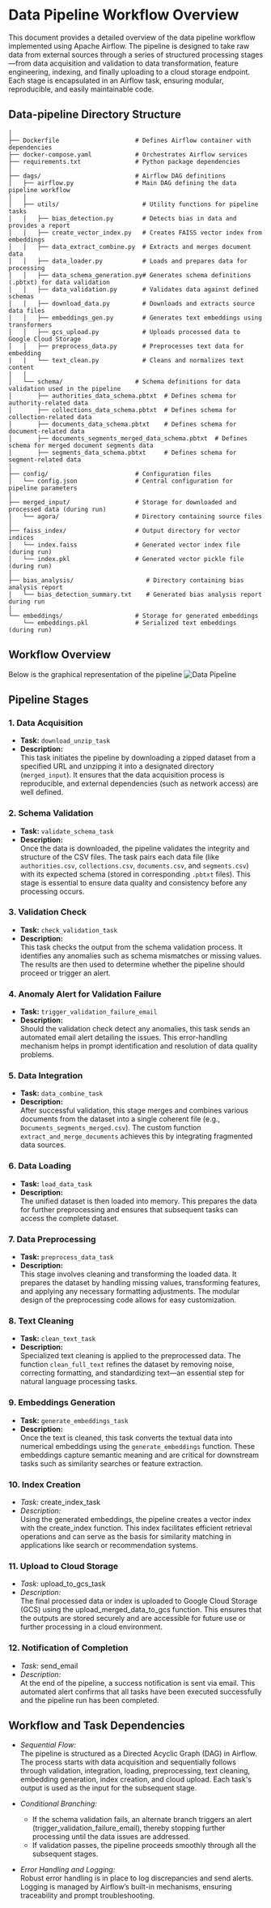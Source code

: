 # Data Pipeline Workflow Overview

This document provides a detailed overview of the data pipeline workflow implemented using Apache Airflow. The pipeline is designed to take raw data from external sources through a series of structured processing stages—from data acquisition and validation to data transformation, feature engineering, indexing, and finally uploading to a cloud storage endpoint. Each stage is encapsulated in an Airflow task, ensuring modular, reproducible, and easily maintainable code.

## Data-pipeline Directory Structure

```
│
├── Dockerfile                     # Defines Airflow container with dependencies
├── docker-compose.yaml            # Orchestrates Airflow services
├── requirements.txt               # Python package dependencies
│
├── dags/                          # Airflow DAG definitions
│   ├── airflow.py                 # Main DAG defining the data pipeline workflow
│   │
│   ├── utils/                       # Utility functions for pipeline tasks
│   │   ├── bias_detection.py        # Detects bias in data and provides a report
│   │   ├── create_vector_index.py   # Creates FAISS vector index from embeddings
│   │   ├── data_extract_combine.py  # Extracts and merges document data
│   │   ├── data_loader.py           # Loads and prepares data for processing
│   │   ├── data_schema_generation.py# Generates schema definitions (.pbtxt) for data validation
│   │   ├── data_validation.py       # Validates data against defined schemas
│   │   ├── download_data.py         # Downloads and extracts source data files
│   │   ├── embeddings_gen.py        # Generates text embeddings using transformers
│   │   ├── gcs_upload.py            # Uploads processed data to Google Cloud Storage
│   │   ├── preprocess_data.py       # Preprocesses text data for embedding
|   |   └── text_clean.py            # Cleans and normalizes text content
│   │
│   └── schema/                    # Schema definitions for data validation used in the pipeline
│       ├── authorities_data_schema.pbtxt  # Defines schema for authority-related data
│       ├── collections_data_schema.pbtxt  # Defines schema for collection-related data
│       ├── documents_data_schema.pbtxt    # Defines schema for document-related data
│       ├── documents_segments_merged_data_schema.pbtxt  # Defines schema for merged document segments data
│       ├── segments_data_schema.pbtxt     # Defines schema for segment-related data
│
├── config/                        # Configuration files
│   └── config.json                # Central configuration for pipeline parameters
│
├── merged_input/                  # Storage for downloaded and processed data (during run)
│   └── agora/                     # Directory containing source files 
│
├── faiss_index/                   # Output directory for vector indices
│   └── index.faiss                # Generated vector index file (during run)
│   └── index.pkl                  # Generated vector pickle file (during run)
│
├── bias_analysis/                    # Directory containing bias analysis report
│   └── bias_detection_summary.txt    # Generated bias analysis report during run
│
└── embeddings/                    # Storage for generated embeddings
    └── embeddings.pkl             # Serialized text embeddings (during run)
```

## Workflow Overview

Below is the graphical representation of the pipeline
![Data Pipeline](data_pipeline.png)



## Pipeline Stages

### 1. Data Acquisition
- **Task:** `download_unzip_task`
- **Description:**  
  This task initiates the pipeline by downloading a zipped dataset from a specified URL and unzipping it into a designated directory (`merged_input`). It ensures that the data acquisition process is reproducible, and external dependencies (such as network access) are well defined.

### 2. Schema Validation
- **Task:** `validate_schema_task`
- **Description:**  
  Once the data is downloaded, the pipeline validates the integrity and structure of the CSV files. The task pairs each data file (like `authorities.csv`, `collections.csv`, `documents.csv`, and `segments.csv`) with its expected schema (stored in corresponding `.pbtxt` files). This stage is essential to ensure data quality and consistency before any processing occurs.

### 3. Validation Check
- **Task:** `check_validation_task`
- **Description:**  
  This task checks the output from the schema validation process. It identifies any anomalies such as schema mismatches or missing values. The results are then used to determine whether the pipeline should proceed or trigger an alert.

### 4. Anomaly Alert for Validation Failure
- **Task:** `trigger_validation_failure_email`
- **Description:**  
  Should the validation check detect any anomalies, this task sends an automated email alert detailing the issues. This error-handling mechanism helps in prompt identification and resolution of data quality problems.

### 5. Data Integration
- **Task:** `data_combine_task`
- **Description:**  
  After successful validation, this stage merges and combines various documents from the dataset into a single coherent file (e.g., `Documents_segments_merged.csv`). The custom function `extract_and_merge_documents` achieves this by integrating fragmented data sources.

### 6. Data Loading
- **Task:** `load_data_task`
- **Description:**  
  The unified dataset is then loaded into memory. This prepares the data for further preprocessing and ensures that subsequent tasks can access the complete dataset.

### 7. Data Preprocessing
- **Task:** `preprocess_data_task`
- **Description:**  
  This stage involves cleaning and transforming the loaded data. It prepares the dataset by handling missing values, transforming features, and applying any necessary formatting adjustments. The modular design of the preprocessing code allows for easy customization.

### 8. Text Cleaning
- **Task:** `clean_text_task`
- **Description:**  
  Specialized text cleaning is applied to the preprocessed data. The function `clean_full_text` refines the dataset by removing noise, correcting formatting, and standardizing text—an essential step for natural language processing tasks.

### 9. Embeddings Generation
- **Task:** `generate_embeddings_task`
- **Description:**  
  Once the text is cleaned, this task converts the textual data into numerical embeddings using the `generate_embeddings` function. These embeddings capture semantic meaning and are critical for downstream tasks such as similarity searches or feature extraction.

### 10. Index Creation
- *Task:* create_index_task
- *Description:*  
  Using the generated embeddings, the pipeline creates a vector index with the create_index function. This index facilitates efficient retrieval operations and can serve as the basis for similarity matching in applications like search or recommendation systems.

### 11. Upload to Cloud Storage
- *Task:* upload_to_gcs_task
- *Description:*  
  The final processed data or index is uploaded to Google Cloud Storage (GCS) using the upload_merged_data_to_gcs function. This ensures that the outputs are stored securely and are accessible for future use or further processing in a cloud environment.

### 12. Notification of Completion
- *Task:* send_email
- *Description:*  
  At the end of the pipeline, a success notification is sent via email. This automated alert confirms that all tasks have been executed successfully and the pipeline run has been completed.

## Workflow and Task Dependencies

- *Sequential Flow:*  
  The pipeline is structured as a Directed Acyclic Graph (DAG) in Airflow. The process starts with data acquisition and sequentially follows through validation, integration, loading, preprocessing, text cleaning, embedding generation, index creation, and cloud upload. Each task's output is used as the input for the subsequent stage.

- *Conditional Branching:*  
  - If the schema validation fails, an alternate branch triggers an alert (trigger_validation_failure_email), thereby stopping further processing until the data issues are addressed.
  - If validation passes, the pipeline proceeds smoothly through all the subsequent stages.

- *Error Handling and Logging:*  
  Robust error handling is in place to log discrepancies and send alerts. Logging is managed by Airflow’s built-in mechanisms, ensuring traceability and prompt troubleshooting.